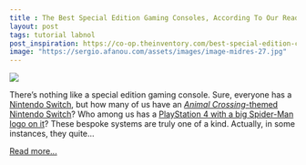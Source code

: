 ```yaml
---
title : The Best Special Edition Gaming Consoles, According To Our Readers
layout: post
tags: tutorial labnol
post_inspiration: https://co-op.theinventory.com/best-special-edition-consoles-1846597030
image: "https://sergio.afanou.com/assets/images/image-midres-27.jpg"
---
```


<img src="https://i.kinja-img.com/gawker-media/image/upload/s--HP0j1igP--/c_fit,fl_progressive,q_80,w_636/ognuacockoarpucnjj6n.png" /><p>There’s nothing like a special edition gaming console. Sure, everyone has a <a href="https://rover.ebay.com/rover/1/711-53200-19255-0/1?ff3=4&amp;pub=2480815&amp;toolid=10001&amp;campid=null&amp;mpre=https%3A%2F%2Fwww.ebay.com%2Fe%2F_electronics%2Fnintendo-switch-from-top-sellers&amp;customid=-" target="_blank" rel="noopener noreferrer">Nintendo Switch</a>, but how many of us have an <a href="https://rover.ebay.com/rover/1/711-53200-19255-0/1?ff3=4&amp;pub=2480815&amp;toolid=10001&amp;campid=null&amp;mpre=https%3A%2F%2Fwww.ebay.com%2Fe%2F_electronics%2Fnintendo-switch-from-top-sellers%3F_kwdomcat%3D139971%26_bkw%3Danimal%2Bcrossing%2Bswitch&amp;customid=-" target="_blank" rel="noopener noreferrer"><em>Animal Crossing</em>-themed Nintendo Switch</a>? Who among us has a <a href="https://rover.ebay.com/rover/1/711-53200-19255-0/1?ff3=4&amp;pub=2480815&amp;toolid=10001&amp;campid=null&amp;mpre=https%3A%2F%2Fwww.ebay.com%2Fsch%2Fi.html%3F_from%3DR40%26_trksid%3Dp2334524.m570.l1313%26_nkw%3Dspider%2Bman%2Bps4%2Bconsole%26_sacat%3D0%26LH_TitleDesc%3D0%26_osacat%3D0%26_odkw%3Dspider%2Bman%2Bspecial%2Bedition%2Bps4&amp;customid=-" target="_blank" rel="noopener noreferrer">PlayStation 4 with a big Spider-Man logo on it</a>? These bespoke systems are truly one of a kind. Actually, in some instances, they quite…</p><p><a href="https://co-op.theinventory.com/best-special-edition-consoles-1846597030">Read more...</a></p>